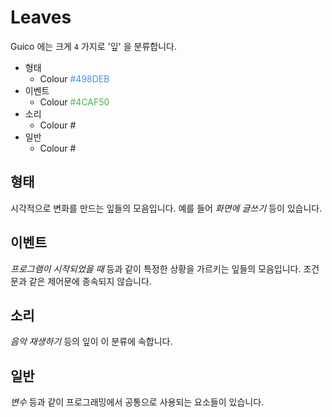 # Leaves

Guico 에는 크게 `4` 가지로 '잎' 을 분류합니다.

+ 형태
    + Colour <span style="color:#498DEB">#498DEB</span>
+ 이벤트
    + Colour <span style="color:#4CAF50">#4CAF50</span>
+ 소리
    + Colour <span style="color:#">#</span>
+ 일반
    + Colour <span style="color:#">#</span>

## 형태
시각적으로 변화를 만드는 잎들의 모음입니다.
예를 들어 _화면에 글쓰기_ 등이 있습니다.

## 이벤트
_프로그램이 시작되었을 때_ 등과 같이 특정한 상황을 가르키는 잎들의 모음입니다.
조건문과 같은 제어문에 종속되지 않습니다.

## 소리
_음악 재생하기_ 등의 잎이 이 분류에 속합니다.

## 일반
_변수_ 등과 같이 프로그래밍에서 공통으로 사용되는 요소들이 있습니다.
